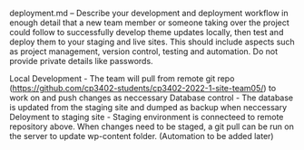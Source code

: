 deployment.md – Describe your development and deployment workflow in enough detail that a
new team member or someone taking over the project could follow to successfully develop theme
updates locally, then test and deploy them to your staging and live sites. This should include aspects
such as project management, version control, testing and automation. Do not provide private details
like passwords.

Local Development - The team will pull from remote git repo (https://github.com/cp3402-students/cp3402-2022-1-site-team05/) to work on and push changes as neccessary
Database control - The database is updated from the staging site and dumped as backup when neccessary
Deloyment to staging site - Staging environment is connecteed to remote repository above. When changes need to be staged, a git pull can be run on the server to update wp-content folder. (Automation to be added later)
